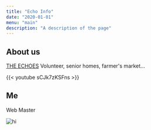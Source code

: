 ```yaml
---
title: "Echo Info"
date: "2020-01-01"
menu: "main"
description: "A description of the page"
---
```


## About us
[THE ECHOES](https://echothejoy.wixsite.com/echoes)
Volunteer, senior homes, farmer's market...

{{< youtube sCJk7zKSFns >}}

## Me
Web Master

![hi](/images/example.jpg)